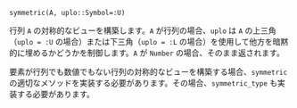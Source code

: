 ```
symmetric(A, uplo::Symbol=:U)
```

行列 `A` の対称的なビューを構築します。`A` が行列の場合、`uplo` は `A` の上三角（`uplo = :U` の場合）または下三角（`uplo = :L` の場合）を使用して他方を暗黙的に埋めるかどうかを制御します。`A` が `Number` の場合、そのまま返されます。

要素が行列でも数値でもない行列の対称的なビューを構築する場合、`symmetric` の適切なメソッドを実装する必要があります。その場合、`symmetric_type` も実装する必要があります。
